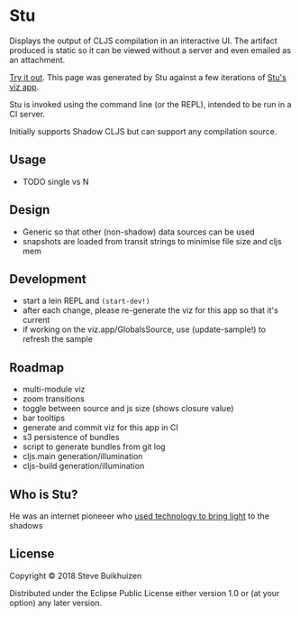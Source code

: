 # Stu

Displays the output of CLJS compilation in an interactive UI.
The artifact produced is static so it can be viewed without a server and even emailed as an attachment.

[Try it out](http://htmlpreview.github.io/?https://github.com/stevebuik/Stu/blob/master/resources/public/stu-builds.html).
This page was generated by Stu against a few iterations of [Stu's viz app](https://github.com/stevebuik/Stu/blob/master/src/cljs/viz/app.cljs).

Stu is invoked using the command line (or the REPL), intended to be run in a CI server.

Initially supports Shadow CLJS but can support any compilation source.

## Usage

* TODO single vs N

## Design

* Generic so that other (non-shadow) data sources can be used
* snapshots are loaded from transit strings to minimise file size and cljs mem

## Development

* start a lein REPL and `(start-dev!)`
* after each change, please re-generate the viz for this app so that it's current
* if working on the viz.app/GlobalsSource, use (update-sample!) to refresh the sample

## Roadmap

* multi-module viz
* zoom transitions
* toggle between source and js size (shows closure value)
* bar tooltips
* generate and commit viz for this app in CI
* s3 persistence of bundles
* script to generate bundles from git log
* cljs.main generation/illumination
* cljs-build generation/illumination

## Who is Stu?

He was an internet pioneeer who [used technology to bring light](https://www.youtube.com/watch?v=WzuMwNmH9Vo) to the shadows

## License

Copyright © 2018 Steve Buikhuizen

Distributed under the Eclipse Public License either version 1.0 or (at
your option) any later version.
